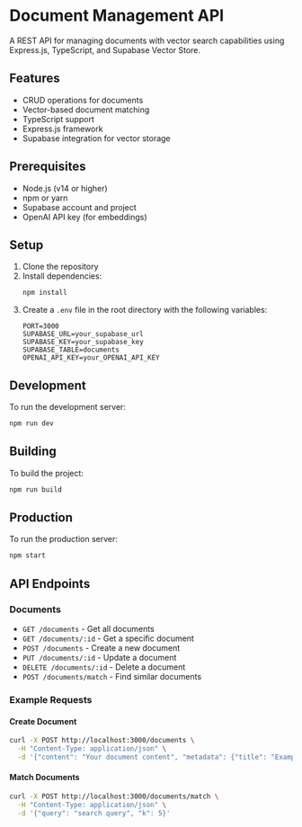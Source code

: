 # Document Management API

A REST API for managing documents with vector search capabilities using Express.js, TypeScript, and Supabase Vector Store.

## Features

- CRUD operations for documents
- Vector-based document matching
- TypeScript support
- Express.js framework
- Supabase integration for vector storage

## Prerequisites

- Node.js (v14 or higher)
- npm or yarn
- Supabase account and project
- OpenAI API key (for embeddings)

## Setup

1. Clone the repository
2. Install dependencies:
   ```bash
   npm install
   ```
3. Create a `.env` file in the root directory with the following variables:
   ```
   PORT=3000
   SUPABASE_URL=your_supabase_url
   SUPABASE_KEY=your_supabase_key
   SUPABASE_TABLE=documents
   OPENAI_API_KEY=your_OPENAI_API_KEY
   ```

## Development

To run the development server:
```bash
npm run dev
```

## Building

To build the project:
```bash
npm run build
```

## Production

To run the production server:
```bash
npm start
```

## API Endpoints

### Documents

- `GET /documents` - Get all documents
- `GET /documents/:id` - Get a specific document
- `POST /documents` - Create a new document
- `PUT /documents/:id` - Update a document
- `DELETE /documents/:id` - Delete a document
- `POST /documents/match` - Find similar documents

### Example Requests

#### Create Document
```bash
curl -X POST http://localhost:3000/documents \
  -H "Content-Type: application/json" \
  -d '{"content": "Your document content", "metadata": {"title": "Example"}}'
```

#### Match Documents
```bash
curl -X POST http://localhost:3000/documents/match \
  -H "Content-Type: application/json" \
  -d '{"query": "search query", "k": 5}'
```
